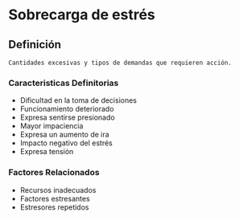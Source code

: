 # Sobrecarga de estrés
## Definición
	Cantidades excesivas y tipos de demandas que requieren acción.

### Caracteristicas Definitorias
- Dificultad en la toma de 
decisiones 
- Funcionamiento 
deteriorado  
- Expresa sentirse presionado  
- Mayor impaciencia  
- Expresa un aumento de ira  
- Impacto negativo del estrés   
- Expresa tensión

### Factores Relacionados
- Recursos inadecuados  
- Factores estresantes   
- Estresores repetidos   



